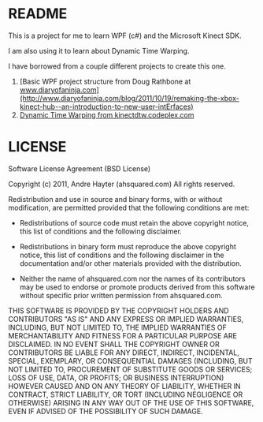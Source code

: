 README
======

This is a project for me to learn WPF (c#) and the Microsoft Kinect SDK.

I am also using it to learn about Dynamic Time Warping.

I have borrowed from a couple different projects to create this one.
1.  [Basic WPF project structure from Doug Rathbone at www.diaryofaninja.com](http://www.diaryofaninja.com/blog/2011/10/19/remaking-the-xbox-kinect-hub--an-introduction-to-new-user-intErfaces)
2.  [Dynamic Time Warping from kinectdtw.codeplex.com](http://kinectdtw.codeplex.com/)

LICENSE
=======
Software License Agreement (BSD License)

Copyright (c) 2011, Andre Hayter (ahsquared.com)
All rights reserved.

Redistribution and use in source and binary forms, with or without modification,
are permitted provided that the following conditions are met:

* Redistributions of source code must retain the above copyright notice, this
  list of conditions and the following disclaimer.

* Redistributions in binary form must reproduce the above copyright notice, this
  list of conditions and the following disclaimer in the documentation and/or
  other materials provided with the distribution.

* Neither the name of ahsquared.com nor the names of its contributors may be
  used to endorse or promote products derived from this software without
  specific prior written permission from ahsquared.com.

THIS SOFTWARE IS PROVIDED BY THE COPYRIGHT HOLDERS AND CONTRIBUTORS "AS IS" AND
ANY EXPRESS OR IMPLIED WARRANTIES, INCLUDING, BUT NOT LIMITED TO, THE IMPLIED
WARRANTIES OF MERCHANTABILITY AND FITNESS FOR A PARTICULAR PURPOSE ARE
DISCLAIMED. IN NO EVENT SHALL THE COPYRIGHT OWNER OR CONTRIBUTORS BE LIABLE FOR
ANY DIRECT, INDIRECT, INCIDENTAL, SPECIAL, EXEMPLARY, OR CONSEQUENTIAL DAMAGES
(INCLUDING, BUT NOT LIMITED TO, PROCUREMENT OF SUBSTITUTE GOODS OR SERVICES;
LOSS OF USE, DATA, OR PROFITS; OR BUSINESS INTERRUPTION) HOWEVER CAUSED AND ON
ANY THEORY OF LIABILITY, WHETHER IN CONTRACT, STRICT LIABILITY, OR TORT
(INCLUDING NEGLIGENCE OR OTHERWISE) ARISING IN ANY WAY OUT OF THE USE OF THIS
SOFTWARE, EVEN IF ADVISED OF THE POSSIBILITY OF SUCH DAMAGE.
